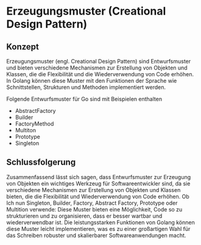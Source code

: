 # Erzeugungsmuster (Creational Design Pattern)

## Konzept

Erzeugungsmuster (engl. Creational Design Pattern) sind Entwurfsmuster und bieten verschiedene Mechanismen zur Erstellung von Objekten und Klassen, die die Flexibilität und die Wiederverwendung von Code erhöhen. In Golang können diese Muster mit den Funktionen der Sprache wie Schnittstellen, Strukturen und Methoden implementiert werden.

Folgende Entwurfsmuster für Go sind mit Beispielen enthalten

* AbstractFactory
* Builder
* FactoryMethod
* Multiton
* Prototype
* Singleton

## Schlussfolgerung

Zusammenfassend lässt sich sagen, dass Entwurfsmuster zur Erzeugung von Objekten ein wichtiges Werkzeug für Softwareentwickler sind, da sie verschiedene Mechanismen zur Erstellung von Objekten und Klassen bieten, die die Flexibilität und Wiederverwendung von Code erhöhen. Ob Ich nun Singleton, Builder, Factory, Abstract Factory, Prototype oder Multition verwende: Diese Muster bieten eine Möglichkeit, Code so zu strukturieren und zu organisieren, dass er besser wartbar und wiederverwendbar ist. Die leistungsstarken Funktionen von Golang können diese Muster leicht implementieren, was es zu einer großartigen Wahl für das Schreiben robuster und skalierbarer Softwareanwendungen macht.
